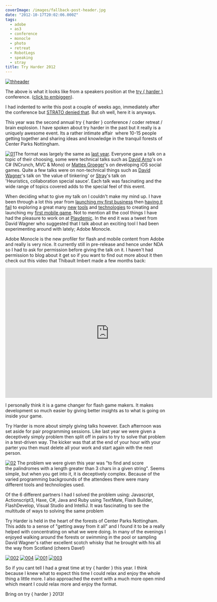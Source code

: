 ```yaml
---
coverImage: /images/fallback-post-header.jpg
date: "2012-10-17T20:02:06.000Z"
tags:
  - adobe
  - as3
  - conference
  - monocle
  - photo
  - retreat
  - RobotLegs
  - speaking
  - stray
title: Try Harder 2012
---
```


[![](/wp-content/uploads/2012/10/thheader.jpg "thheader")](/wp-content/uploads/2012/10/headfull.jpg)

The above is what it looks like from a speakers position at the [try { harder }](https://www.tryharder.org.uk/) conference. ([click to embiggen](/wp-content/uploads/2012/10/headfull.jpg)).

<!-- more -->

I had indented to write this post a couple of weeks ago, immediately after the conference but [STRATO denied that](https://mikecann.co.uk/photos-personal/strato-and-the-customer-support-circle-of-doom/). But oh well, here it is anyways.

This year was the second annual try { harder } conference / coder retreat / brain explosion. I have spoken about try harder in the past but it really is a uniquely awesome event. Its a rather intimate affair  where 10-15 people getting together and sharing ideas and knowledge in the tranquil forests of Center Parks Nottingham.

[![](/wp-content/uploads/2012/10/01-300x200.jpg "01")](/wp-content/uploads/2012/10/01.jpg)The format was largely the same as [last year](https://mikecann.co.uk/programming/try-harder-my-haxe-slides-and-code/). Everyone gave a talk on a topic of their choosing, some were technical talks such as [David Arno](https://www.davidarno.org/)'s on C# (NCrunch, MVC &amp; Mono) or [Mattes Groeger](https://twitter.com/MattesGroeger)'s on developing iOS social games. Quite a few talks were on non-technical things such as [David Wagner](https://noiseandheat.com/)'s talk on 'the value of tinkering' or [Stray](https://www.xxcoder.net/)'s talk on 'Heuristics, collaboration special sauce'. Each talk was fascinating and the wide range of topics covered adds to the special feel of this event.

When deciding what to give my talk on I couldn't make my mind up. I have been through a lot this year from [launching my first business](https://mikecann.co.uk/business/introducing-printomi/) then [having it fail](https://mikecann.co.uk/printomi/sunsetting-printomi/) to exploring a great many [new](https://mikecann.co.uk/personal-project/terrainicles-webgl-haxe/) [tools](https://mikecann.co.uk/personal-project/conways-game-of-life-in-haxe-nme-massiveunit/) and [technologies](https://mikecann.co.uk/personal-project/hxaria-terraria-like-terrain-in-haxe-and-webgl/) to creating and launching my [first mobile game](https://mikecann.co.uk/personal-project/mr-nibbles-free-on-ios-android-browser/). Not to mention all the cool things I have had the pleasure to work on at [Playdemic](https://www.playdemic.com). In the end it was a tweet from David Wagner who suggested that I talk about an exciting tool I had been experimenting around with lately; Adobe Monocle.

Adobe Monocle is the new profiler for flash and mobile content from Adobe and really is very nice. It currently still in pre-release and hence under NDA so I had to ask for permission before giving the talk on it. I haven't had permission to blog about it get so if you want to find out more about it then check out this video that Thibault Imbert made a few months back:

<iframe src="https://player.vimeo.com/video/46917940?title=1&amp;byline=1&amp;portrait=1" frameborder="0" width="650" height="407"></iframe>

I personally think it is a game changer for flash game makers. It makes development so much easier by giving better insights as to what is going on inside your game.

Try Harder is more about simply giving talks however. Each afternoon was set aside for pair programming sessions. Like last year we were given a deceptively simply problem then split off in pairs to try to solve that problem in a test-driven way. The kicker was that at the end of your hour with your parter you then must delete all your work and start again with the next person.

[![](/wp-content/uploads/2012/10/02-300x200.jpg "02")](/wp-content/uploads/2012/10/02.jpg) The problem we were given this year was "to find and score the palindromes with a length greater than 3 chars in a given string". Seems simple, but when you get into it, it is deceptively complex. Because of the varied programming backgrounds of the attendees there were many different tools and technologies used.

Of the 6 different partners I had I solved the problem using: Javascript, Actionscript3, Haxe, C#, Java and Ruby using TextMate, Flash Builder, FlashDevelop, Visual Studio and IntelliJ. It was fascinating to see the multitude of ways to solving the same problem

Try Harder is held in the heart of the forests of Center Parks Nottingham. This adds to a sense of "getting away from it all" and I found it to be a really helped with concentrating on what we were doing. In many of the evenings I enjoyed walking around the forests or swimming in the pool or sampling David Wagner's rather excellent scotch whisky that he brought with his all the way from Scotland (cheers Dave!)

[![](/wp-content/uploads/2012/10/002-300x200.jpg "002")](/wp-content/uploads/2012/10/002.jpg) [![](/wp-content/uploads/2012/10/004-300x200.jpg "004")](/wp-content/uploads/2012/10/004.jpg) [![](/wp-content/uploads/2012/10/001-300x200.jpg "001")](/wp-content/uploads/2012/10/001.jpg) [![](/wp-content/uploads/2012/10/003-300x200.jpg "003")](/wp-content/uploads/2012/10/003.jpg)

So if you cant tell I had a great time at try { harder } this year. I think because I knew what to expect this time I could relax and enjoy the whole thing a little more. I also approached the event with a much more open mind which meant I could relax more and enjoy the format.

Bring on try { harder } 2013!

